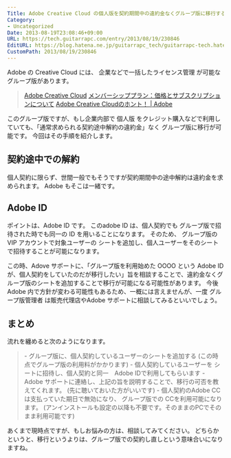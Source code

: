 ```yaml
---
Title: Adobe Creative Cloud の個人版を契約期間中の違約金なくグループ版に移行する
Category:
- Uncategorized
Date: 2013-08-19T23:08:46+09:00
URL: https://tech.guitarrapc.com/entry/2013/08/19/230846
EditURL: https://blog.hatena.ne.jp/guitarrapc_tech/guitarrapc-tech.hatenablog.com/atom/entry/11696248318757675882
CustomPath: 2013/08/19/230846
---
```


Adobe の Creative Cloud には、 企業などで一括したライセンス管理 が可能な グループ版があります。

<blockquote><a href="http://www.adobe.com/jp/products/creativecloud.html" target="_blank">Adobe Creative Cloud</a>
<a href="http://www.adobe.com/jp/products/creativecloud/buying-guide.html" target="_blank">メンバーシッププラン：価格とサブスクリプションについて</a>
<a href="http://www.adobe.com/jp/jos/creativecloud/didyouknow.html" target="_blank">Adobe Creative Cloudのホント！ | Adobe</a></blockquote>

このグループ版ですが、もし企業内部で 個人版 をクレジット購入などで利用していても、「通常求められる契約途中解約の違約金」なく グループ版に移行が可能です。
今回はその手順を紹介します。


## 契約途中での解約
個人契約に限らず、世間一般でもそうですが契約期間中の途中解約は違約金を求められます。
Adobe もそこは一緒です。

## Adobe ID
ポイントは、Adobe ID です。
このadobe ID は、個人契約でも グループ版で招待された時でも同一の ID を用いることになります。
そのため、 グループ版のVIP アカウントで対象ユーザーの シートを追加し、個人ユーザーをそのシートで招待することが可能になります。

この時、Adove サポートに、「グループ版を利用始めた OOOO という Adobe ID が、個人契約をしていたのだが移行したい」旨を相談することで、違約金なくグループ版のシートを追加することで移行が可能になる可能性があります。
今後 Adobe 内で方針が変わる可能性もあるため、一概には言えませんが、一度 グループ版管理者 は販売代理店やAdobe サポートに相談してみるといいでしょう。

## まとめ

流れを纏めると次のようになります。
<blockquote>
	- グループ版に、個人契約しているユーザーのシートを追加する (この時点でグループ版の利用料がかかります)
	- 個人契約しているユーザーを シートに招待し、個人契約と同一　Adobe IDで利用してもらいます
	- Adobe サポートに連絡し、上記の旨を説明することで、移行の可否を教えてくれます。 (先に聴いておいた方がいいです)
	- 個人契約のAdobe CC は支払っていた期日で無効になり、 グループ版での CCを利用可能になります。 (アンインストールも設定の以降も不要です。そのままのPCでそのまま利用可能です)

</blockquote>

あくまで現時点ですが、もしお悩みの方は、相談してみてください。
どちらかというと、移行というよりは、グループ版での契約し直しという意味合いになりますね。
